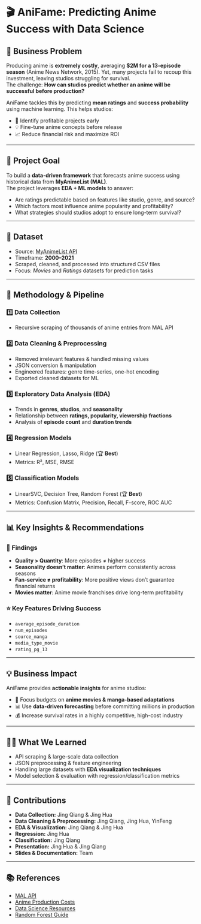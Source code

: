 # 🎬 AniFame: Predicting Anime Success with Data Science  

## 📌 Business Problem  
Producing anime is **extremely costly**, averaging **$2M for a 13-episode season** (Anime News Network, 2015). Yet, many projects fail to recoup this investment, leaving studios struggling for survival.  
The challenge: **How can studios predict whether an anime will be successful before production?**  

AniFame tackles this by predicting **mean ratings** and **success probability** using machine learning. This helps studios:  
- 🎯 Identify profitable projects early  
- 💡 Fine-tune anime concepts before release  
- 📈 Reduce financial risk and maximize ROI  

---

## 🎯 Project Goal  
To build a **data-driven framework** that forecasts anime success using historical data from **MyAnimeList (MAL)**.  
The project leverages **EDA + ML models** to answer:  
- Are ratings predictable based on features like studio, genre, and source?  
- Which factors most influence anime popularity and profitability?  
- What strategies should studios adopt to ensure long-term survival?  

---

## 📂 Dataset  
- Source: [MyAnimeList API](https://myanimelist.net/apiconfig/references/api/v2)  
- Timeframe: **2000–2021**  
- Scraped, cleaned, and processed into structured CSV files  
- Focus: *Movies* and *Ratings* datasets for prediction tasks  

---

## 🔬 Methodology & Pipeline  

### 1️⃣ Data Collection  
- Recursive scraping of thousands of anime entries from MAL API  

### 2️⃣ Data Cleaning & Preprocessing  
- Removed irrelevant features & handled missing values  
- JSON conversion & manipulation  
- Engineered features: genre time-series, one-hot encoding  
- Exported cleaned datasets for ML  

### 3️⃣ Exploratory Data Analysis (EDA)  
- Trends in **genres**, **studios**, and **seasonality**  
- Relationship between **ratings, popularity, viewership fractions**  
- Analysis of **episode count** and **duration trends**  

### 4️⃣ Regression Models  
- Linear Regression, Lasso, Ridge (🏆 **Best**)  
- Metrics: R², MSE, RMSE  

### 5️⃣ Classification Models  
- LinearSVC, Decision Tree, Random Forest (🏆 **Best**)  
- Metrics: Confusion Matrix, Precision, Recall, F-score, ROC AUC  

---

## 📊 Key Insights & Recommendations  

### 📌 Findings  
- **Quality > Quantity**: More episodes ≠ higher success  
- **Seasonality doesn’t matter**: Animes perform consistently across seasons  
- **Fan-service ≠ profitability**: More positive views don’t guarantee financial returns  
- **Movies matter**: Anime movie franchises drive long-term profitability  

### ⭐ Key Features Driving Success  
- `average_episode_duration`  
- `num_episodes`  
- `source_manga`  
- `media_type_movie`  
- `rating_pg_13`  

---

## 💡 Business Impact  
AniFame provides **actionable insights** for anime studios:  
- 🎥 Focus budgets on **anime movies & manga-based adaptations**  
- 📊 Use **data-driven forecasting** before committing millions in production  
- 💰 Increase survival rates in a highly competitive, high-cost industry  

---

## 🧑‍💻 What We Learned  
- API scraping & large-scale data collection  
- JSON preprocessing & feature engineering  
- Handling large datasets with **EDA visualization techniques**  
- Model selection & evaluation with regression/classification metrics  

---

## 👥 Contributions  
- **Data Collection:** Jing Qiang & Jing Hua  
- **Data Cleaning & Preprocessing:** Jing Qiang, Jing Hua, YinFeng  
- **EDA & Visualization:** Jing Qiang & Jing Hua  
- **Regression:** Jing Hua  
- **Classification:** Jing Qiang  
- **Presentation:** Jing Hua & Jing Qiang  
- **Slides & Documentation:** Team  

---

## 📚 References  
- [MAL API](https://myanimelist.net/apiconfig/references/api/v2)  
- [Anime Production Costs](https://www.animenewsnetwork.com/interest/2015-08-13/anime-insiders-share-how-much-producing-a-season-costs/.91536)  
- [Data Science Resources](https://towardsdatascience.com/linear-regression-models-4a3d14b8d368)  
- [Random Forest Guide](https://builtin.com/data-science/random-forest-algorithm)  
